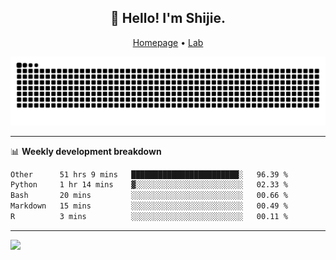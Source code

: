 <h2 align="center">👋 Hello! I'm Shijie.</h2>
<p align="center">
  <a href="https://xu-shi-jie.github.io"> Homepage</a> •
  <a href="https://onodalab.ees.hokudai.ac.jp"> Lab </a>
</p>

![Snake animation](https://github.com/xu-shi-jie/xu-shi-jie/blob/output/github-snake.svg)


-------

📊 **Weekly development breakdown**
<!--START_SECTION:waka-->

```txt
Other      51 hrs 9 mins   ████████████████████████░   96.39 %
Python     1 hr 14 mins    ▓░░░░░░░░░░░░░░░░░░░░░░░░   02.33 %
Bash       20 mins         ░░░░░░░░░░░░░░░░░░░░░░░░░   00.66 %
Markdown   15 mins         ░░░░░░░░░░░░░░░░░░░░░░░░░   00.49 %
R          3 mins          ░░░░░░░░░░░░░░░░░░░░░░░░░   00.11 %
```

<!--END_SECTION:waka-->

-------
![](https://komarev.com/ghpvc/?username=xu-shi-jie&style=flat-square&color=blue) 
